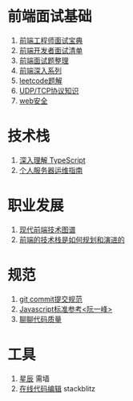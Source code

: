 # 前端面试基础
1. [前端工程师面试宝典](https://fecommunity.github.io/front-end-interview/)
2. [前端开发者面试清单](https://www.cxymsg.com/guide/)
3. [前端面试题整理](http://blog.poetries.top/FE-Interview-Questions/)
4. [前端深入系列](https://github.com/mqyqingfeng/Blog)
5. [leetcode题解](https://github.com/azl397985856/leetcode)
6. [UDP/TCP协议知识](https://zhuanlan.zhihu.com/p/108822858)
7. [web安全](https://web.stanford.edu/class/cs253/)
  
# 技术栈
1. [深入理解 TypeScript](https://jkchao.github.io/typescript-book-chinese/)
2. [个人服务器运维指南](https://shanyue.tech/op/)

# 职业发展
1. [现代前端技术图谱](https://roadmap.sh/frontend)
2. [前端的技术栈是如何规划和演进的](https://juejin.im/post/5c99c17df265da6129788ae2)

# 规范
1. [git commit提交规范](https://juejin.im/post/5afc5242f265da0b7f44bee4#heading-9)
2. [Javascript标准参考<阮一峰>](http://javascript.ruanyifeng.com)
3. [聊聊代码质量](https://github.com/xingyuzhe/blog/issues/8)

# 工具
1. [星辰](https://starhub.cloud) 需墙
2. [在线代码编辑](https://stackblitz.com/) stackblitz
